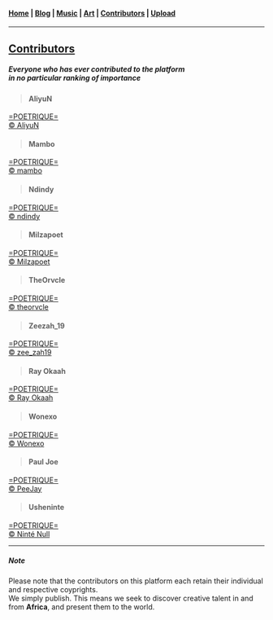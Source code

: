 <head>
  <!-- Favicon -->
  <link rel="shortcut icon" href="./favicon.ico">
  <!-- Emojis -->
  <link href="https://afeld.github.io/emoji-css/emoji.css" rel="stylesheet">   
  <!-- Global site tag (gtag.js) - Google Analytics -->
  <script async src="https://www.googletagmanager.com/gtag/js?id=UA-129370470-1"></script>
  <script>
    window.dataLayer = window.dataLayer || [];
    function gtag(){dataLayer.push(arguments);}
    gtag('js', new Date());

    gtag('config', 'UA-129370470-1');
  </script>
</head>

<!-- Main Links -->
#### [Home](./README.md) | [Blog](./blog/index.md) | [Music](./music/index.md) | [Art](./art/index.md) | [Contributors](./contributors.md) | [Upload](./upload.md)

- - -

## <span style="text-decoration: underline">Contributors</span>

<h5>
  Everyone who has ever contributed to the platform
  <br />
  <em>in no particular ranking of importance</em>
</h5>

> #### AliyuN
[=POETRIQUE=](http://instagram.com/poetrique)  
[&copy; AliyuN](https://www.instagram.com/Nawar_aali/)  

> #### Mambo
[=POETRIQUE=](http://instagram.com/poetrique)  
[&copy; mambo](http://instagram.com/poetry_by_mambo) <i class="em em-candy"></i>

> #### Ndindy
[=POETRIQUE=](http://instagram.com/poetrique)  
[&copy; ndindy ](https://www.instagram.com/n_d_yy_/)

> #### Milzapoet
[=POETRIQUE=](http://instagram.com/poetrique)  
[&copy; Milzapoet ](https://www.instagram.com/milzapoet/)  

> #### TheOrvcle
[=POETRIQUE=](http://instagram.com/poetrique)  
[&copy; theorvcle](https://www.instagram.com/theorvcle/)

> #### Zeezah_19
[=POETRIQUE=](http://instagram.com/poetrique)  
[&copy; zee_zah19 ](http://instagram.com/zee_zah19)

> #### Ray Okaah
[=POETRIQUE=](http://instagram.com/poetrique)  
[&copy; Ray Okaah](https://twitter.com/RaysCode)

> #### Wonexo
[=POETRIQUE=](http://instagram.com/poetrique)  
[&copy; Wonexo](http://twitter.com/wonexo)

> #### Paul Joe
[=POETRIQUE=](http://instagram.com/poetrique)  
[&copy; PeeJay](https://twitter.com/peejay41)

> #### Usheninte
[=POETRIQUE=](http://instagram.com/poetrique)  
[&copy; Ninté Null](#) 

- - -

##### Note 

Please note that the contributors on this platform each retain their individual and respective coyprights.  
We simply publish. This means we seek to discover creative talent in and from **Africa**, and present them to the world.